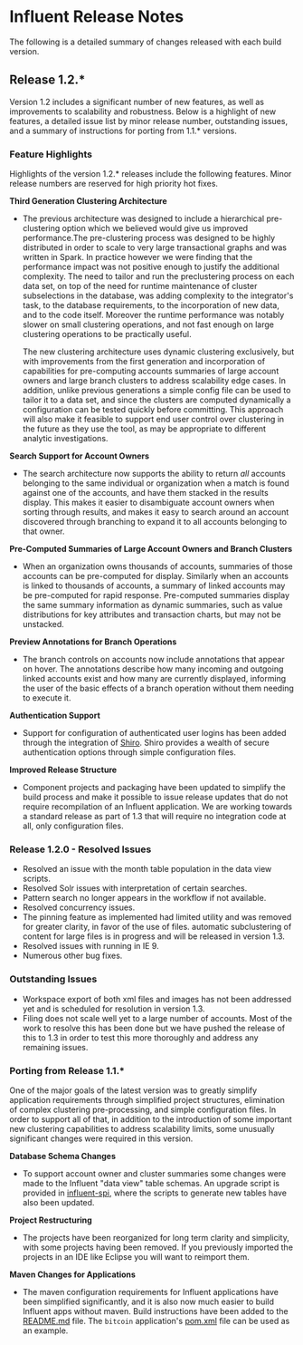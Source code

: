 # Influent Release Notes
The following is a detailed summary of changes released with each build version.

## Release 1.2.*
Version 1.2 includes a significant number of new features, as well as improvements to scalability and robustness. Below is a highlight of new features, a detailed issue list by minor release number, outstanding issues, and a summary of instructions for porting from 1.1.* versions.

### Feature Highlights
Highlights of the version 1.2.* releases include the following features. Minor release numbers are reserved for high priority hot fixes.

**Third Generation Clustering Architecture**
+ The previous architecture was designed to include a hierarchical pre-clustering option which we believed would give us improved performance.The pre-clustering process was designed to be highly distributed in order to scale to very large transactional graphs and was written in Spark. In practice however we were finding that the performance impact was not positive enough to justify the additional complexity. The need to tailor and run the preclustering process on each data set, on top of the need for runtime maintenance of cluster subselections in the database, was adding complexity to the integrator's task, to the database requirements, to the incorporation of new data, and to the code itself. Moreover the runtime performance was notably slower on small clustering operations, and not fast enough on large clustering operations to be practically useful.

  The new clustering architecture uses dynamic clustering exclusively, but with improvements from the first generation and incorporation of capabilities for pre-computing accounts summaries of large account owners and large branch clusters to address scalability edge cases. In addition, unlike previous generations a simple config file can be used to tailor it to a data set, and since the clusters are computed dynamically a configuration can be tested quickly before committing. This approach will also make it feasible to support end user control over clustering in the future as they use the tool, as may be appropriate to different analytic investigations.

**Search Support for Account Owners**
+ The search architecture now supports the ability to return *all* accounts belonging to the same individual or organization when a match is found against one of the accounts, and have them stacked in the results display. This makes it easier to disambiguate account owners when sorting through results, and makes it easy to search around an account discovered through branching to expand it to all accounts belonging to that owner.

**Pre-Computed Summaries of Large Account Owners and Branch Clusters**
+ When an organization owns thousands of accounts, summaries of those accounts can be pre-computed for display. Similarly when an accounts is linked to thousands of accounts, a summary of linked accounts may be pre-computed for rapid response. Pre-computed summaries display the same summary information as dynamic summaries, such as value distributions for key attributes and transaction charts, but may not be unstacked.

**Preview Annotations for Branch Operations**
+ The branch controls on accounts now include annotations that appear on hover. The annotations describe how many incoming and outgoing linked accounts exist and how many are currently displayed, informing the user of the basic effects of a branch operation without them needing to execute it.
 
**Authentication Support**
+ Support for configuration of authenticated user logins has been added through the integration of [Shiro](http://shiro.apache.org/). Shiro provides a wealth of secure authentication options through simple configuration files.

**Improved Release Structure**
+ Component projects and packaging have been updated to simplify the build process and make it possible to issue release updates that do not require recompilation of an Influent application. We are working towards a standard release as part of 1.3 that will require no integration code at all, only configuration files.
 
### Release 1.2.0 - Resolved Issues
+ Resolved an issue with the month table population in the data view scripts.
+ Resolved Solr issues with interpretation of certain searches.
+ Pattern search no longer appears in the workflow if not available.
+ Resolved concurrency issues.
+ The pinning feature as implemented had limited utility and was removed for greater clarity, in favor of the use of files. automatic subclustering of content for large files is in progress and will be released in version 1.3. 
+ Resolved issues with running in IE 9.
+ Numerous other bug fixes.

### Outstanding Issues
+ Workspace export of both xml files and images has not been addressed yet and is scheduled for resolution in version 1.3.
+ Filing does not scale well yet to a large number of accounts. Most of the work to resolve this has been done but we have pushed the release of this to 1.3 in order to test this more thoroughly and address any remaining issues.

### Porting from Release 1.1.*
One of the major goals of the latest version was to greatly simplify application requirements through simplified project structures, elimination of complex clustering pre-processing, and simple configuration files. In order to support all of that, in addition to the introduction of some important new clustering capabilities to address scalability limits, some unusually significant changes were required in this version.

**Database Schema Changes**
+ To support account owner and cluster summaries some changes were made to the Influent "data view" table schemas. An upgrade script is provided in [influent-spi](influent-spi/src/main/dataviews), where the scripts to generate new tables have also been updated.

**Project Restructuring**
+ The projects have been reorganized for long term clarity and simplicity, with some projects having been removed. If you previously imported the projects in an IDE like Eclipse you will want to reimport them.

**Maven Changes for Applications**
+ The maven configuration requirements for Influent applications have been simplified significantly, and it is also now much easier to build Influent apps without maven. Build instructions have been added to the [README.md](README.md) file. The `bitcoin` application's [pom.xml](bitcoin/pom.xml) file can be used as an example.

